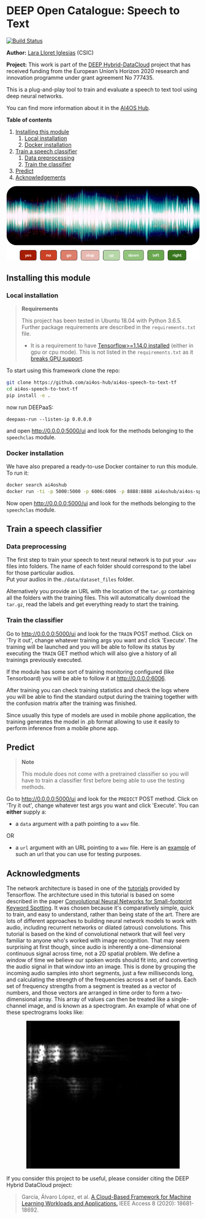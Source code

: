 DEEP Open Catalogue: Speech to Text
====================================

[![Build Status](https://jenkins.services.ai4os.eu/buildStatus/icon?job=AI4OS-hub/ai4os-speech-to-text-tf/main)](https://jenkins.services.ai4os.eu/job/AI4OS-hub/job/ai4os-speech-to-text-tf/job/main//)


**Author:** [Lara Lloret Iglesias](https://github.com/laramaktub) (CSIC)

**Project:** This work is part of the [DEEP Hybrid-DataCloud](https://deep-hybrid-datacloud.eu/) project that has
received funding from the European Union’s Horizon 2020 research and innovation programme under grant agreement No 777435.

This is a plug-and-play tool to train and evaluate a speech to text tool using deep neural networks.

You can find more information about it in the [AI4OS Hub](https://dashboard.cloud.ai4eosc.eu/marketplace).

**Table of contents**
1. [Installing this module](#installing-this-module)
    1. [Local installation](#local-installation)
    2. [Docker installation](#docker-installation)
2. [Train a speech classifier](#train-a-speech-classifier)
    1. [Data preprocessing](#data-preprocessing)
    2. [Train the classifier](#train-the-classifier)
3. [Predict](#predict)
4. [Acknowledgements](#acknowledgments)

<p align="center"> <img src="./reports/figures/speech-to-text.png"> </p>


## Installing this module

### Local installation

> **Requirements**
>
> This project has been tested in Ubuntu 18.04 with Python 3.6.5. Further package requirements are described in the
> `requirements.txt` file.
> - It is a requirement to have [Tensorflow>=1.14.0 installed](https://www.tensorflow.org/install/pip) (either in gpu 
> or cpu mode). This is not listed in the `requirements.txt` as it [breaks GPU support](https://github.com/tensorflow/tensorflow/issues/7166). 

To start using this framework clone the repo:

```bash
git clone https://github.com/ai4os-hub/ai4os-speech-to-text-tf
cd ai4os-speech-to-text-tf
pip install -e .
```
now run DEEPaaS:
```
deepaas-run --listen-ip 0.0.0.0
```
and open http://0.0.0.0:5000/ui and look for the methods belonging to the `speechclas` module.

### Docker installation

We have also prepared a ready-to-use Docker container to run this module. To run it:

```bash
docker search ai4oshub
docker run -ti -p 5000:5000 -p 6006:6006 -p 8888:8888 ai4oshub/ai4os-speech-to-text-tf
```

Now open http://0.0.0.0:5000/ui and look for the methods belonging to the `speechclas` module.


## Train a speech classifier

### Data preprocessing

The first step to train your speech to text neural network is to put your `.wav` files into folders.
The name of each folder should correspond to the label for those particular audios.  
Put your audios in the`./data/dataset_files` folder.

Alternatively you provide an URL with the location of the `tar.gz` containing all the folders with the training files.
This will automatically download the `tar.gz`, read the labels and get everything ready to start the training. 


### Train the classifier

Go to http://0.0.0.0:5000/ui and look for the ``TRAIN`` POST method. Click on 'Try it out', change whatever training args
you want and click 'Execute'. The training will be launched and you will be able to follow its status by executing the 
``TRAIN`` GET method which will also give a history of all trainings previously executed.

If the module has some sort of training monitoring configured (like Tensorboard) you will be able to follow it at 
http://0.0.0.0:6006.

After training you can check training statistics and check the logs where you will be able to find the standard output
during the training together with the confusion matrix after the training was finished.

Since usually this type of models are used in mobile phone application, the training generates the model in .pb format
allowing to use it easily to perform inference from a mobile phone app.


## Predict

> **Note**
>
> This module does not come with a pretrained classifier so you will have to train a classifier first before being able to 
> use the testing methods.

Go to http://0.0.0.0:5000/ui and look for the `PREDICT` POST method. Click on 'Try it out', change whatever test args
you want and click 'Execute'. You can **either** supply a:

* a `data` argument with a path pointing to a `wav` file.

OR
* a `url` argument with an URL pointing to a `wav` file.
  Here is an [example](https://file-examples.com/wp-content/uploads/2017/11/file_example_WAV_1MG.wav) of such
  an url that you can use for testing purposes.

## Acknowledgments

The network architecture is based in one of the [tutorials](https://www.tensorflow.org/tutorials/sequences/audio_recognition)
provided by Tensorflow. The architecture used in this tutorial is based on some described in the paper
[Convolutional Neural Networks for Small-footprint Keyword Spotting](https://static.googleusercontent.com/media/research.google.com/es//pubs/archive/43969.pdf).
It was chosen because it's comparatively simple, quick to train, and easy to understand, rather than being state of the
art. There are lots of different approaches to building neural network models to work with audio, including recurrent
networks or dilated (atrous) convolutions. This tutorial is based on the kind of convolutional network that will feel
very familiar to anyone who's worked with image recognition. That may seem surprising at first though, since audio is
inherently a one-dimensional continuous signal across time, not a 2D spatial problem. We define a window of time we
believe our spoken words should fit into, and converting the audio signal in that window into an image. This is done
by grouping the incoming audio samples into short segments, just a few milliseconds long, and calculating the strength
of the frequencies across a set of bands. Each set of frequency strengths from a segment is treated as a vector of numbers,
and those vectors are arranged in time order to form a two-dimensional array. This array of values can then be treated
like a single-channel image, and is known as a spectrogram. An example of what one of these spectrograms looks like:

<p align="center"> <img src="./reports/figures/spectrogram.png" width="400"> </p>

If you consider this project to be useful, please consider citing the DEEP Hybrid DataCloud project:

> García, Álvaro López, et al. [A Cloud-Based Framework for Machine Learning Workloads and Applications.](https://ieeexplore.ieee.org/abstract/document/8950411/authors) IEEE Access 8 (2020): 18681-18692. 
